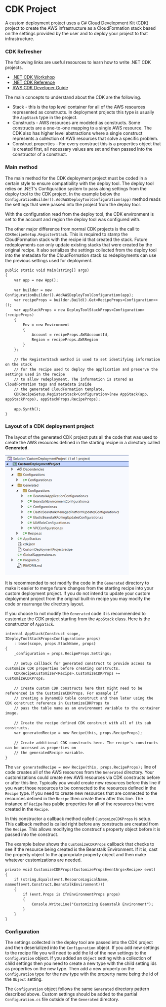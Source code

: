 # CDK Project

A custom deployment project uses a C# Cloud Development Kit (CDK) project to create the AWS infrastructure as a CloudFormation stack based on the settings provided by the user and to deploy your project to that infrastructure.


### CDK Refresher
The following links are useful resources to learn how to write .NET CDK projects.

* [.NET CDK Workshop](https://cdkworkshop.com/40-dotnet.html)
* [.NET CDK Reference](https://docs.aws.amazon.com/cdk/api/v2/dotnet/api/index.html)
* [AWS CDK Developer Guide](https://docs.aws.amazon.com/cdk/v2/guide/home.html)

The main concepts to understand about the CDK are the following.

* Stack - this is the top level container for all of the AWS resources represented as constructs. In deployment projects this type is usually the `AppStack` type in the project.
* Constructs - AWS resources are modeled as constructs. Some constructs are a one-to-one mapping to a single AWS resource. The CDK also has higher level abstractions where a single construct represents a collection of AWS resources that solve a specific problem.
* Construct properties - For every construct this is a properties object that is created first, all necessary values are set and then passed into the constructor of a construct.


### Main method

The main method for the CDK deployment project must be coded in a certain style to ensure compatibility with the deploy tool. The deploy tool relies on .NET's Configuration system to pass along settings from the deploy tool to the CDK project. In the example below the `ConfigurationBuilder().AddAWSDeployToolConfiguration(app)` method reads the settings that were passed into the project from the deploy tool.

With the configuration read from the deploy tool, the CDK environment is set to the account and region the deploy tool was configured with.

The other major difference from normal CDK projects is the call to `CDKRecipeSetup.RegisterStack`. This is required to stamp the CloudFormation stack with the recipe id that created the stack. Future redeployments can only update existing stacks that were created by the original recipe. It also serializes the settings collected from the deploy tool into the metadata for the CloudFormation stack so redeployments can use the previous settings used for deployment.

```
public static void Main(string[] args)
{
    var app = new App();

    var builder = new ConfigurationBuilder().AddAWSDeployToolConfiguration(app);
    var recipeProps = builder.Build().Get<RecipeProps<Configuration>>();
    var appStackProps = new DeployToolStackProps<Configuration>(recipeProps)
    {
        Env = new Environment
        {
            Account = recipeProps.AWSAccountId,
            Region = recipeProps.AWSRegion
        }
    };

    // The RegisterStack method is used to set identifying information on the stack
    // for the recipe used to deploy the application and preserve the settings used in the recipe
    // to allow redeployment. The information is stored as CloudFormation tags and metadata inside
    // the generated CloudFormation template.
    CDKRecipeSetup.RegisterStack<Configuration>(new AppStack(app, appStackProps), appStackProps.RecipeProps);

    app.Synth();
}
```

### Layout of a CDK deployment project

The layout of the generated CDK project puts all the code that was used to create the AWS resources defined in the starting recipe in a directory called **Generated**. 

![Catagories in AWS Toolkit for Visual Studio](../../assets/images/deployment-project-file-layout.png)

It is recommended to not modify the code in the `Generated` directory to make it easier to merge future changes from the starting recipe into your custom deployment project. If you do not intend to update your custom deployment project from the original built-in recipe you may modify the code or rearrange the directory layout.

If you choose to not modify the `Generated` code it is recommended to customize the CDK project starting from the `AppStack` class. Here is the constructor of `AppStack`.

```
internal AppStack(Construct scope, IDeployToolStackProps<Configuration> props)
    : base(scope, props.StackName, props)
{
    _configuration = props.RecipeProps.Settings;

    // Setup callback for generated construct to provide access to customize CDK properties before creating constructs.
    CDKRecipeCustomizer<Recipe>.CustomizeCDKProps += CustomizeCDKProps;

    // Create custom CDK constructs here that might need to be referenced in the CustomizeCDKProps. For example if
    // creating a DynamoDB table construct and then later using the CDK construct reference in CustomizeCDKProps to
    // pass the table name as an environment variable to the container image.

    // Create the recipe defined CDK construct with all of its sub constructs.
    var generatedRecipe = new Recipe(this, props.RecipeProps);

    // Create additional CDK constructs here. The recipe's constructs can be accessed as properties on
    // the generatedRecipe variable.
}
```        

The `var generatedRecipe = new Recipe(this, props.RecipeProps);` line of code creates all of the AWS resources from the `Generated` directory. Your customizations could create new AWS resources via CDK constructs before or after this line. Typically you would create new resources before this line if you want those resources to be connected to the resources defined in the `Recipe` type. If you need to create new resources that are connected to the resources defined in the `Recipe` then create them after this line. The instance of `Recipe` has public properties for all of the resources that were created in the `Recipe`.

In this constructor a callback method called `CustomizeCDKProps` is setup. This callback method is called right before any constructs are created from the `Recipe`. This allows modifying the construct's property object before it is passed into the construct.

The example below shows the `CustomizeCDKProps` callback that checks to see if the resource being created is the Beanstalk Environment. If it is, cast the property object to the appropriate property object and then make whatever customizations are needed.

```
private void CustomizeCDKProps(CustomizePropsEventArgs<Recipe> evnt)
{
    if (string.Equals(evnt.ResourceLogicalName, nameof(evnt.Construct.BeanstalkEnvironment)))
    {
        if (evnt.Props is CfnEnvironmentProps props)
        {
            Console.WriteLine("Customizing Beanstalk Environment");
        }
    }
}
```

### Configuration

The settings collected in the deploy tool are passed into the CDK project and then deserialized into the `Configuration` object. If you add new settings to the recipe file you will need to add the Id of the new settings to the `Configuration` object. If you added an `Object` setting with a collection of child settings then you need to create a new type with the child setting ids as properties on the new type. Then add a new property on the `Configuration` type for the new type with the property name being the id of the `Object` setting.

The `Configuration` object follows the same `Generated` directory pattern described above. Custom settings should be added to the partial `Configuration.cs` file outside of the `Generated` directory.
